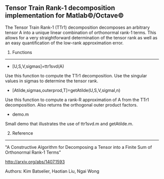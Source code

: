 Tensor Train Rank-1 decomposition implementation for Matlab&copy;/Octave&copy;
------------------------------------------------------------------------------

The Tensor Train Rank-1 (TTr1) decomposition decomposes an arbitrary tensor A into a unique linear combination of orthonormal rank-1 terms. This allows for a very straightforward determination of the tensor rank as well as an easy quantification of the low-rank approximation error.

1. Functions
------------

* [U,S,V,sigmas]=ttr1svd(A)

Use this function to compute the TTr1 decomposition. Use the singular values in sigmas to determine the tensor rank.

* [Atilde,sigmas,outerprod,T]=getAtilde(U,S,V,sigmaI,n)

Use this function to compute a rank-R approximation of A from the TTr1 decomposition. Also returns the orthogonal outer product factors.

* demo.m

Small demo that illustrates the use of ttr1svd.m and getAtilde.m.

2. Reference
------------

"A Constructive Algorithm for Decomposing a Tensor into a Finite Sum of Orthonormal Rank-1 Terms"

http://arxiv.org/abs/1407.1593


Authors: Kim Batselier, Haotian Liu, Ngai Wong
